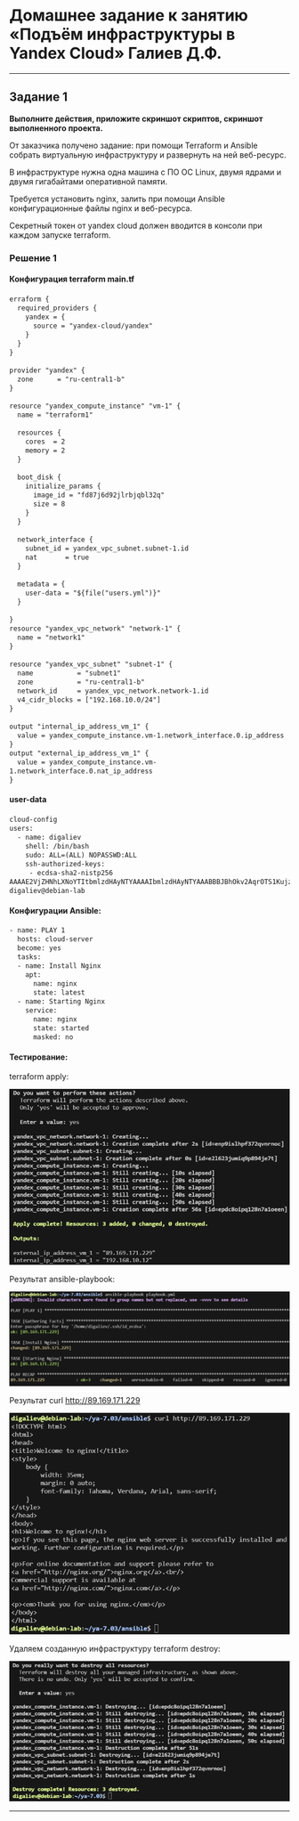 # Домашнее задание к занятию «Подъём инфраструктуры в Yandex Cloud» Галиев Д.Ф.

---

## Задание 1 

**Выполните действия, приложите скриншот скриптов, скриншот выполненного проекта.**

От заказчика получено задание: при помощи Terraform и Ansible собрать виртуальную инфраструктуру и развернуть на ней веб-ресурс. 

В инфраструктуре нужна одна машина с ПО ОС Linux, двумя ядрами и двумя гигабайтами оперативной памяти. 

Требуется установить nginx, залить при помощи Ansible конфигурационные файлы nginx и веб-ресурса. 

Секретный токен от yandex cloud должен вводится в консоли при каждом запуске terraform.

### Решение 1

#### Конфигурация terraform main.tf

```
erraform {
  required_providers {
    yandex = {
      source = "yandex-cloud/yandex"
    }
  }
}

provider "yandex" {
  zone      = "ru-central1-b"
}

resource "yandex_compute_instance" "vm-1" {
  name = "terraform1"

  resources {
    cores  = 2
    memory = 2
  }

  boot_disk {
    initialize_params {
      image_id = "fd87j6d92jlrbjqbl32q"
      size = 8
    }
  }

  network_interface {
    subnet_id = yandex_vpc_subnet.subnet-1.id
    nat       = true
  }

  metadata = {
    user-data = "${file("users.yml")}"
  }

}
resource "yandex_vpc_network" "network-1" {
  name = "network1"
}

resource "yandex_vpc_subnet" "subnet-1" {
  name           = "subnet1"
  zone           = "ru-central1-b"
  network_id     = yandex_vpc_network.network-1.id
  v4_cidr_blocks = ["192.168.10.0/24"]
}

output "internal_ip_address_vm_1" {
  value = yandex_compute_instance.vm-1.network_interface.0.ip_address
}
output "external_ip_address_vm_1" {
  value = yandex_compute_instance.vm-1.network_interface.0.nat_ip_address
}

```
#### user-data

```
cloud-config
users:
  - name: digaliev
    shell: /bin/bash
    sudo: ALL=(ALL) NOPASSWD:ALL
    ssh-authorized-keys:
     - ecdsa-sha2-nistp256 AAAAE2VjZHNhLXNoYTItbmlzdHAyNTYAAAAIbmlzdHAyNTYAAABBBJBhOkv2AqrOTS1KujzdggjxcDV+HldOgZqN0aQ/zJGftnOeSEmoMR8AlovseSR1KA8Z4uwKt3ZFCQbaZDIanH0= digaliev@debian-lab

```

#### Конфигурации Ansible:

```
- name: PLAY 1
  hosts: cloud-server
  become: yes
  tasks:
  - name: Install Nginx
    apt:
      name: nginx
      state: latest
  - name: Starting Nginx
    service:
      name: nginx
      state: started
      masked: no
```
#### Тестирование:
terraform apply:

![](./img/7-03_1.png)

Результат ansible-playbook:

![](./img/7-03_1.2.png)

Результат curl http://89.169.171.229

![](./img/7-03_1.3.png)

Удаляем созданную инфраструктуру terraform destroy:

![](./img/7-03_1.4.png)

---

